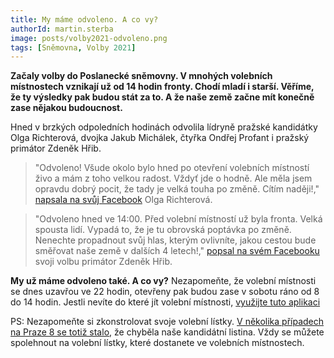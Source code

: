 ```yaml
---
title: My máme odvoleno. A co vy?
authorId: martin.sterba
image: posts/volby2021-odvoleno.png
tags: [Sněmovna, Volby 2021]
---
```


**Začaly volby do Poslanecké sněmovny. V mnohých volebních místnostech vznikají už od 14 hodin fronty. Chodí mladí i starší. Věříme, že ty výsledky pak budou stát za to. A že naše země začne mít konečně zase nějakou budoucnost.** 

Hned v brzkých odpoledních hodinách odvolila lídryně pražské kandidátky Olga Richterová, dvojka Jakub Michálek, čtyřka Ondřej Profant i pražský primátor Zdeněk Hřib. 

>"Odvoleno! Všude okolo bylo hned po otevření volebních místností živo a mám z toho velkou radost. Vždyť jde o hodně. Ale měla jsem opravdu dobrý pocit, že tady je velká touha po změně. Cítím naději!," [napsala na svůj Facebook](https://www.facebook.com/olga.piratka.richterova/posts/258533139533883) Olga Richterová. 

>"Odvoleno hned ve 14:00. Před volební místností už byla fronta. Velká spousta lidí. Vypadá to, že je tu obrovská poptávka po změně. Nenechte propadnout svůj hlas, kterým ovlivníte, jakou cestou bude směřovat naše země v dalších 4 letech!," [popsal na svém Facebooku](https://www.facebook.com/zdenek.hrib.primator/posts/909576986318637) svoji volbu primátor Zdeněk Hřib. 

**My už máme odvoleno také. A co vy?** Nezapomeňte, že volební místnosti se dnes uzavřou ve 22 hodin, otevřeny pak budou zase v sobotu ráno od 8 do 14 hodin. Jestli nevíte do které jít volební místnosti, [využijte tuto aplikaci](https://kudykvolbam.iprpraha.cz/)

PS: Nezapomeňte si zkonstrolovat svoje volební lístky. [V několika případech na Praze 8 se totiž stalo](https://www.facebook.com/piratipraha8/posts/881764905874865), že chyběla naše kandidátní listina. Vždy se můžete spolehnout na volební lístky, které dostanete ve volebních místnostech. 
